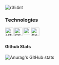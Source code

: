 ![r3li4nt](https://user-images.githubusercontent.com/75953873/111233290-7c961d00-85cb-11eb-982b-1cdfb0396225.png)

### Technologies

<img align="left" alt="HTML5" width="27px" src="https://www.atodocurso.com/sites/default/files/html.png" />
<img align="left" alt="CSS3" width="27px" src="https://www.picuino.com/_images/css3-logo.png" />
<img align="left" alt="JS" width="22px" src="https://upload.wikimedia.org/wikipedia/commons/thumb/b/b6/Badge_js-strict.svg/555px-Badge_js-strict.svg.png" />
<img align="left" alt="PYTHON" width="27px" src="https://upload.wikimedia.org/wikipedia/commons/thumb/c/c3/Python-logo-notext.svg/2048px-Python-logo-notext.svg.png" />
</br>
</br>


#### Github Stats

![Anurag's GitHub stats](https://github-readme-stats.vercel.app/api?username=r3li4nt&show_icons=true&theme=merko)


